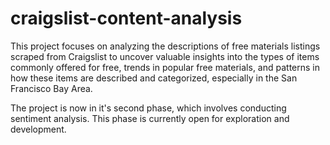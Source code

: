 # craigslist-content-analysis
This project focuses on analyzing the descriptions of free materials listings scraped from Craigslist to uncover valuable insights into the types of items commonly offered for free, trends in popular free materials, and patterns in how these items are described and categorized, especially in the San Francisco Bay Area.

The project is now in it's second phase, which involves conducting sentiment analysis. This phase is currently open for exploration and development.
